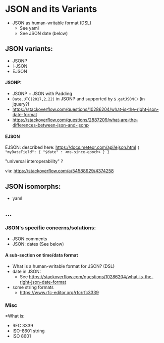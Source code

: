 # JSON and its Variants

* JSON as human-writable format (DSL)
   * See yaml
   * See JSON date (below)

## JSON variants:
* JSONP
* I-JSON
* EJSON

#### JSONP:
  * JSONP = JSON with Padding
  * `Date.UTC(2017,2,22)` in JSONP and supported by `$.getJSON()` (in jquery?) 
  * https://stackoverflow.com/questions/10286204/what-is-the-right-json-date-format
  * https://stackoverflow.com/questions/2887209/what-are-the-differences-between-json-and-jsonp

#### EJSON
EJSON: described here: https://docs.meteor.com/api/ejson.html
`{ "myDateField": { "$date" : <ms-since-epoch> } }`

"universal interoperability" ?

via: https://stackoverflow.com/a/54588929/4374258




## JSON isomorphs:
* yaml



## ...
### JSON's specific concerns/solutions:
* JSON comments
* JSON: dates  (See below)

#### A sub-section on time/data format
* What is a human-writable format for JSON? (DSL)
* date in JSON:
   * See https://stackoverflow.com/questions/10286204/what-is-the-right-json-date-format
* some string formats
   * https://www.rfc-editor.org/rfc/rfc3339

### Misc

*What is:
   * RFC 3339
   * ISO-8601 string
   * ISO 8601
